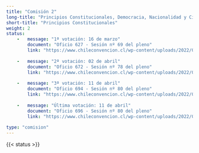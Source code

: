 ```yaml
---
title: "Comisión 2"
long-title: "Principios Constitucionales, Democracia, Nacionalidad y Ciudadanía"
short-title: "Principios Constitucionales"
weight: 2
status: 
    -   message: "1ª votación: 16 de marzo" 
        document: "Oficio 627 - Sesión nº 69 del pleno"
        link: "https://www.chileconvencion.cl/wp-content/uploads/2022/03/Oficio-627-con-normas-aprobadas-en-particular-Sesion-69-del-Pleno-votacion-informe-de-reemplazo-Com-sistemas.pdf"
    
    -   message: "2ª votación: 02 de abril" 
        document: "Oficio 672 - Sesión nº 78 del pleno"
        link: "https://www.chileconvencion.cl/wp-content/uploads/2022/04/Oficio-672-mediante-el-cual-se-informan-las-normas-aprobadas-en-particular-2do-informe-de-la-Com.-sobre-Principios.pdf"
    
    -   message: "3ª votación: 11 de abril" 
        document: "Oficio 694 - Sesión nº 80 del pleno"
        link: "https://www.chileconvencion.cl/wp-content/uploads/2022/04/Oficio-694-mediante-el-cual-se-informan-las-normas-aprobadas-del-informe-de-reemplazo-de-la-Com.-sobre-Principios-Constitucionales.pdf"
    
    -   message: "Última votación: 11 de abril" 
        document: "Oficio 696 - Sesión nº 80 del pleno"
        link: "https://www.chileconvencion.cl/wp-content/uploads/2022/04/Oficio-696-mediante-el-cual-se-informan-las-normas-aprobadas-de-la-2da-nueva-propuesta-del-primer-informe-de-la-Com-sobre-Principios.pdf"
        
type: "comision"
---
```

{{< status >}}
